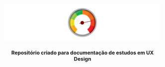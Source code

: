 ﻿<div align="center">
 
 ![Performance Web Header Readme](img/header-readme.png)

  ### **Repositório criado para documentação de estudos em UX Design**
</div>
<br><br>
